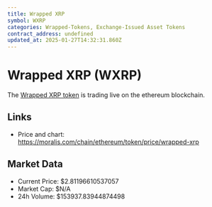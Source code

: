 ```yaml
---
title: Wrapped XRP
symbol: WXRP
categories: Wrapped-Tokens, Exchange-Issued Asset Tokens
contract_address: undefined
updated_at: 2025-01-27T14:32:31.860Z
---
```


# Wrapped XRP (WXRP)
The [Wrapped XRP token](https://moralis.com/chain/ethereum/token/price/wrapped-xrp) is trading live on the ethereum blockchain.

## Links
- Price and chart: https://moralis.com/chain/ethereum/token/price/wrapped-xrp

## Market Data
- Current Price: $2.81196610537057
- Market Cap: $N/A
- 24h Volume: $153937.83944874498
